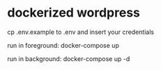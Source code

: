 # dockerized wordpress
cp .env.example to .env and insert your credentials

run in foreground: docker-compose up

run in background: docker-compose up -d
